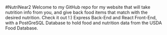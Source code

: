 #NutriNear2
Welcome to my GitHub repo for my website that will take nutrition info from you, and give back food items that match with the desired nutrition. 
Check it out !:)
Express Back-End and React Front-End, with a PostGreSQL Database to hold food and nutrition data from the USDA Food Database.